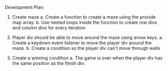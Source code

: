Development Plan: 

1. Create maze
    a. Create a function to create a maze using the provide map array.
    b. Use nested loops inside the function to create row divs and column divs for every iteration

2. Player div should be able to move around the maze using arrow keys.
    a. Create a keydown event listener to move the player div around the maze.
    b. Create a condition so the player div can't move through walls

3. Create a winning condition
    a. The game is over when the player div has the same position as the finish div.
